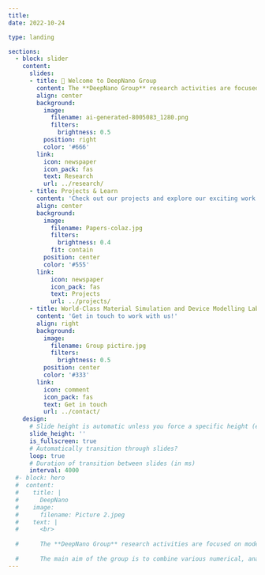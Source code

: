```yaml
---
title:
date: 2022-10-24

type: landing

sections:
  - block: slider
    content:
      slides:
      - title: 👋 Welcome to DeepNano Group
        content: The **DeepNano Group** research activities are focused on the modelling and simulation of nanoscale devices for advanced optoelectronics, biosensors and quantum applications.
        align: center
        background:
          image:
            filename: ai-generated-8005083_1280.png
            filters:
              brightness: 0.5
          position: right
          color: '#666'
        link:
          icon: newspaper
          icon_pack: fas
          text: Research
          url: ../research/
      - title: Projects & Learn 
        content: 'Check out our projects and explore our exciting work!'
        align: center
        background:  
          image:
            filename: Papers-colaz.jpg
            filters:
              brightness: 0.4
            fit: contain
          position: center
          color: '#555'
        link:
            icon: newspaper
            icon_pack: fas
            text: Projects
            url: ../projects/
      - title: World-Class Material Simulation and Device Modelling Lab
        content: 'Get in touch to work with us!'
        align: right
        background:
          image:
            filename: Group pictire.jpg
            filters:
              brightness: 0.5
          position: center
          color: '#333'
        link:
          icon: comment
          icon_pack: fas
          text: Get in touch
          url: ../contact/
    design:
      # Slide height is automatic unless you force a specific height (e.g. '400px')
      slide_height: ''
      is_fullscreen: true
      # Automatically transition through slides?
      loop: true
      # Duration of transition between slides (in ms)
      interval: 4000
  #- block: hero
  #  content:
  #    title: |
  #      DeepNano
  #    image:
  #      filename: Picture 2.jpeg
  #    text: |
  #      <br>
        
  #      The **DeepNano Group** research activities are focused on modelling and simulation of nanoscale devices and interconnects for advanced CMOS and novel emerging devices. 
        
  #      The main aim of the group is to combine various numerical, analytical and machine learning methods in flexible, accurate and predictable simulation framework. 
---
```


<!-- ---
# Leave the homepage title empty to use the site title
title:
date: 2022-10-24
type: landing

sections:
  - block: hero
    content:
      title: |
        Deep Nano
      image:
        filename: Picture 2.jpeg
      text: |
        <br>
        
        The **Deep Nano Group** research activities are focused on modelling and simulation of nanoscale devices and interconnects for advanced CMOS and novel emerging devices. 
        
        The main aim of the group is to combine various numerical, analytical and machine learning methods in flexible, accurate and predictable simulation framework. 
        
  
  - block: collection
    content:
      title: Latest News
      subtitle:
      text:
      count: 5
      filters:
        author: ''
        category: ''
        exclude_featured: false
        publication_type: ''
        tag: ''
      offset: 0
      order: desc
      page_type: post
    design:
      view: card
      columns: '1'
  
  - block: markdown
    content:
      title:
      subtitle: ''
      text:
    design:
      columns: '1'
      background:
        image: 
          filename: coders.jpg
          filters:
            brightness: 1
          parallax: false
          position: center
          size: cover
          text_color_light: true
      spacing:
        padding: ['20px', '0', '20px', '0']
      css_class: fullscreen
  
  - block: markdown
    content:
      title:
      subtitle:
      text: |
        {{% cta cta_link="./people/" cta_text="Meet the team →" %}}
    design:
      columns: '1'
--- -->
